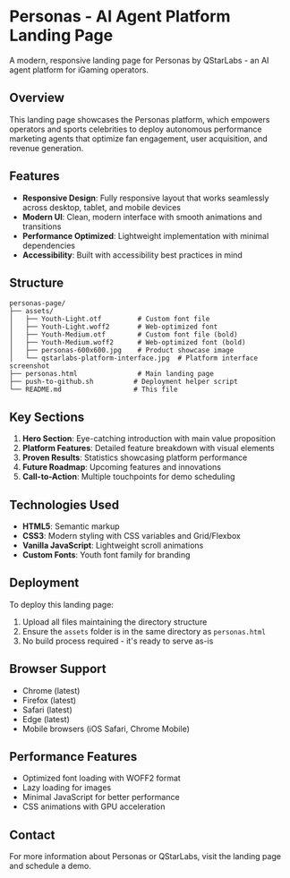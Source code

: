 # Personas - AI Agent Platform Landing Page

A modern, responsive landing page for Personas by QStarLabs - an AI agent platform for iGaming operators.

## Overview

This landing page showcases the Personas platform, which empowers operators and sports celebrities to deploy autonomous performance marketing agents that optimize fan engagement, user acquisition, and revenue generation.

## Features

- **Responsive Design**: Fully responsive layout that works seamlessly across desktop, tablet, and mobile devices
- **Modern UI**: Clean, modern interface with smooth animations and transitions
- **Performance Optimized**: Lightweight implementation with minimal dependencies
- **Accessibility**: Built with accessibility best practices in mind

## Structure

```
personas-page/
├── assets/
│   ├── Youth-Light.otf         # Custom font file
│   ├── Youth-Light.woff2       # Web-optimized font
│   ├── Youth-Medium.otf        # Custom font file (bold)
│   ├── Youth-Medium.woff2      # Web-optimized font (bold)
│   ├── personas-600x600.jpg    # Product showcase image
│   └── qstarlabs-platform-interface.jpg  # Platform interface screenshot
├── personas.html               # Main landing page
├── push-to-github.sh          # Deployment helper script
└── README.md                  # This file
```

## Key Sections

1. **Hero Section**: Eye-catching introduction with main value proposition
2. **Platform Features**: Detailed feature breakdown with visual elements
3. **Proven Results**: Statistics showcasing platform performance
4. **Future Roadmap**: Upcoming features and innovations
5. **Call-to-Action**: Multiple touchpoints for demo scheduling

## Technologies Used

- **HTML5**: Semantic markup
- **CSS3**: Modern styling with CSS variables and Grid/Flexbox
- **Vanilla JavaScript**: Lightweight scroll animations
- **Custom Fonts**: Youth font family for branding

## Deployment

To deploy this landing page:

1. Upload all files maintaining the directory structure
2. Ensure the `assets` folder is in the same directory as `personas.html`
3. No build process required - it's ready to serve as-is

## Browser Support

- Chrome (latest)
- Firefox (latest)
- Safari (latest)
- Edge (latest)
- Mobile browsers (iOS Safari, Chrome Mobile)

## Performance Features

- Optimized font loading with WOFF2 format
- Lazy loading for images
- Minimal JavaScript for better performance
- CSS animations with GPU acceleration

## Contact

For more information about Personas or QStarLabs, visit the landing page and schedule a demo.